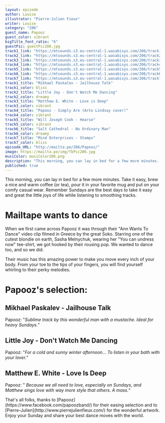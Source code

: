 ```yaml
---
layout: episode
author: Louise
illustrator: "Pierre-Julien Fieux"
writer: Louise
category: "206"
guest_name: Papooz
guest_color: vibrant
bigTitle_font_ratio: "6"
guestPic: guestPic206.jpg
track1_link: "https://mtsounds.s3.eu-central-1.wasabisys.com/206/track1.mp3"
track2_link: "https://mtsounds.s3.eu-central-1.wasabisys.com/206/track2.mp3"
track3_link: "https://mtsounds.s3.eu-central-1.wasabisys.com/206/track3.mp3"
track4_link: "https://mtsounds.s3.eu-central-1.wasabisys.com/206/track4.mp3"
track5_link: "https://mtsounds.s3.eu-central-1.wasabisys.com/206/track5.mp3"
track6_link: "https://mtsounds.s3.eu-central-1.wasabisys.com/206/track6.mp3"
track7_link: "https://mtsounds.s3.eu-central-1.wasabisys.com/206/track7.mp3"
track1_title: "Mikhael Paskalev - Jailhouse Talk"
track1_color: bliss
track2_title: "Little Joy - Don't Watch Me Dancing"
track2_color: dreamy
track3_title: "Matthew E. White - Love is Deep"
track3_color: vibrant
track4_title: "Papooz - Simply Are (Arto Lindsay cover)"
track4_color: vibrant
track5_title: "Will Joseph Cook - Hearse"
track5_color: vibrant
track6_title: "Salt Cathedral - No Ordinary Man"
track6_color: dreamy
track7_title: "Mind Enterprises - Stamps"
track7_color: bliss
episode_URL: "http://mailta.pe/206/Papooz/"
image: https://mailta.pe/img/fbPic206.jpg
musiColor: musiColor206.png
description: "This morning, you can lay in bed for a few more minutes. Take it easy, brew a nice and warm coffee (or tea), pour it in your favorite mug and put on your comfy casual wear. Remember Sundays are the best days to take it easy and great the little joys of life while listening to smoothing tracks."
published: true
---
```









<p id="introduction">This morning, you can lay in bed for a few more minutes. Take it easy, brew a nice and warm coffee (or tea), pour it in your favorite mug and put on your comfy casual wear. Remember Sundays are the best days to take it easy and great the little joys of life while listening to smoothing tracks.</p>

# Mailtape wants to dance

When we first came across Papooz it was through their "Ann Wants To Dance" video clip filmed in Greece by the great Soko. Starring one of the cutest blondie on earth, Sasha Melnychuk, wearing her "You can undress now" tee-shirt, we got hooked by their rousing pop. We wanted to dance too, and so we did. 

Their music has this amazing power to make you move every inch of your body. From your toe to the tips of your fingers, you will find yourself whirling to their perky melodies.

# Papooz's selection:
 
## Mikhael Paskalev - Jailhouse Talk
Papooz: "_Sublime track by this wonderful man with a mustache. Ideal for heavy Sundays._"

## Little Joy - Don't Watch Me Dancing
Papooz: "_For a cold and sunny winter afternoon... To listen in your bath with your lover._"

## Matthew E. White - Love Is Deep
Papooz: " _Because we all need to love, especially on Sundays, and Matthew sings love with way more style that others. A mass._“
 
<p id="outroduction">
That's all folks, thanks to [Papooz](https://www.facebook.com/papoozband/) for their easing selection and to [Pierre-Julien](http://www.pierrejulienfieux.com/) for the wonderful artwork. Enjoy your Sunday and share your best dance moves with the world.</p>
